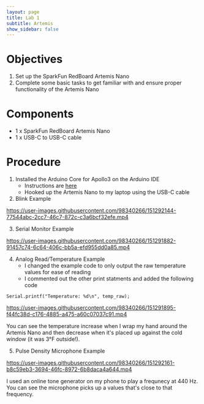 ```yaml
---
layout: page
title: Lab 1
subtitle: Artemis
show_sidebar: false
---
```


# Objectives
1. Set up the SparkFun RedBoard Artemis Nano
2. Complete some basic tasks to get familiar with and ensure proper functionality of the Artemis Nano

# Components
- 1 x SparkFun RedBoard Artemis Nano
- 1 x USB-C to USB-C cable

# Procedure
1. Installed the Arduino Core for Apollo3 on the Arduino IDE
    - Instructions are [here](https://learn.sparkfun.com/tutorials/artemis-development-with-arduino?_ga=2.30055167.1151850962.1594648676-1889762036.1574524297&_gac=1.19903818.1593457111.Cj0KCQjwoub3BRC6ARIsABGhnyahkG7hU2v-0bSiAeprvZ7c9v0XEKYdVHIIi_-J-m5YLdDBMc2P_goaAtA4EALw_wcB)
    - Hooked up the Artemis Nano to my laptop using the USB-C cable
2. Blink Example

https://user-images.githubusercontent.com/98340266/151292144-77544abc-2cc7-46c7-872c-c3a6bcf32efe.mp4



3. Serial Monitor Example

https://user-images.githubusercontent.com/98340266/151291882-91457c74-6c64-406c-bb5a-efd955dd0a85.mp4



4. Analog Read/Temperature Example
    - I changed the example code to only output the raw temperature values for ease of reading
    - I commented out the other print statments and added the following code
```
Serial.printf("Temperature: %d\n", temp_raw);
```

https://user-images.githubusercontent.com/98340266/151291895-f44fc38d-c176-4885-a475-a60c07037c91.mp4

You can see the temperature increase when I wrap my hand around the Artemis Nano and then decrease when it's placed up against the cold window (it was 3&deg;F outside!). 


5. Pulse Density Microphone Example

https://user-images.githubusercontent.com/98340266/151292161-b8c59eb3-3694-46fc-8972-6b8daca4a644.mp4

I used an online tone generator on my phone to play a frequnecy at 440 Hz. You can see the microphone picks up a values that's close to that frequency.




